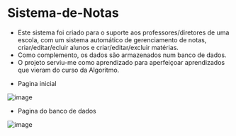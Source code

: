 # Sistema-de-Notas

- Este sistema foi criado para o suporte aos professores/diretores de uma escola, com um sistema automático de gerenciamento de notas, criar/editar/ecluir alunos e criar/editar/excluir matérias.
- Como complemento, os dados são armazenados num banco de dados.
- O projeto serviu-me como aprendizado para aperfeiçoar aprendizados que vieram do curso da Algoritmo.

* Pagina inicial
  
![image](https://github.com/penguiin121/Sistema-de-Notas/assets/65985748/9190539c-7347-4ab5-8fa4-7922f0e11c15)

* Pagina do banco de dados

![image](https://github.com/penguiin121/Sistema-de-Notas/assets/65985748/62670c3b-6d57-4690-be6b-670d0751dcf0)
